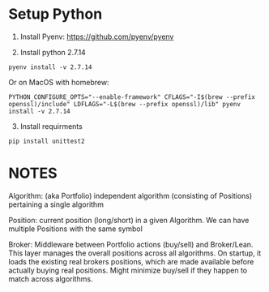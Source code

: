 
# Setup Python

1. Install Pyenv: https://github.com/pyenv/pyenv

2. Install python 2.7.14
```
pyenv install -v 2.7.14
```
Or on MacOS with homebrew:
```
PYTHON_CONFIGURE_OPTS="--enable-framework" CFLAGS="-I$(brew --prefix openssl)/include" LDFLAGS="-L$(brew --prefix openssl)/lib" pyenv install -v 2.7.14
```

3. Install requirments
```
pip install unittest2
```

# NOTES

Algorithm: (aka Portfolio) independent algorithm (consisting of Positions) pertaining a single algorithm

Position: current position (long/short) in a given Algorithm. We can have multiple Positions with the same symbol

Broker: Middleware between Portfolio actions (buy/sell) and Broker/Lean. This layer manages the overall positions across all algorithms. On startup, it loads the existing real brokers positions, which are made available before actually buying real positions. Might minimize buy/sell if they happen to match across algorithms.
